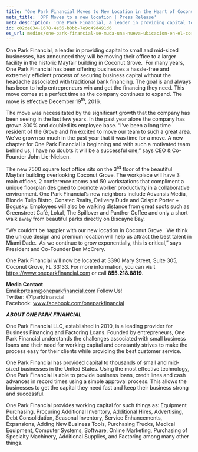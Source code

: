 ```yaml
---
title: 'One Park Financial Moves to New Location in the Heart of Coconut Grove'
meta_title: 'OPF Moves to a new location | Press Release'
meta_description: 'One Park Financial, a leader in providing capital to small and mid-sized businesses, has announced they will be moving their office to a larger facility in the historic Mayfair building in Coconut Grove.'
id: c02de834-1678-4e56-b3bb-7e9c49d491d6
es_url: medios/one-park-financial-se-muda-una-nueva-ubicacion-en-el-corazon-de-coconut-grove
---
```

One Park Financial, a leader in providing capital to small and mid-sized businesses, has announced they will be moving their office to a larger facility in the historic Mayfair building in Coconut Grove.  For many years, One Park Financial has been offering businesses a hassle-free and extremely efficient process of securing business capital without the headache associated with traditional bank financing. The goal is and always has been to help entrepreneurs win and get the financing they need. This move comes at a perfect time as the company continues to expand. The move is effective December 19<sup>th</sup>, 2016.

The move was necessitated by the significant growth that the company has been seeing in the last few years. In the past year alone the company has grown 300% and doubled its employee base. “I’ve been a long time resident of the Grove and I’m excited to move our team to such a great area. We’ve grown so much in the past year that it was time for a move. A new chapter for One Park Financial is beginning and with such a motivated team behind us, I have no doubts it will be a successful one,” says CEO &amp; Co-Founder John Lie-Nielsen.

The new 7500 square foot office sits on the 3<sup>rd</sup> floor of the beautiful Mayfair building overlooking Coconut Grove. The workplace will have 3 main offices, 2 conference rooms and 50 workstations that compliment a unique floorplan designed to promote worker productivity in a collaborative environment. One Park Financial’s new neighbors include Advansis Media, Blonde Tulip Bistro, Constec Realty, Delivery Dude and Crispin Porter + Bogusky. Employees will also be walking distance from great spots such as Greenstreet Café, Lokal, The Spillover and Panther Coffee and only a short walk away from beautiful parks directly on Biscayne Bay.

“We couldn’t be happier with our new location in Coconut Grove.  We think the unique design and premium location will help us attract the best talent in Miami Dade.  As we continue to grow exponentially, this is critical,” says President and Co-Founder Ben McCrery.

One Park Financial will now be located at 3390 Mary Street, Suite 305, Coconut Grove, FL 33133. For more information, you can visit <a href="https://www.oneparkfinancial.com/">https://www.oneparkfinancial.com</a> or call **855.218.8819**.

**Media Contact**
<br/>
Email:prteam@oneparkfinancial.com 
Follow Us!<br>
Twitter: @1parkfinancial <br>
Facebook: <a href="http://www.facebook.com/oneparkfinancial">www.facebook.com/oneparkfinancial</a>

<strong><em>ABOUT ONE PARK FINANCIAL </em></strong>

One Park Financial LLC, established in 2010, is a leading provider for Business Financing and Factoring Loans. Founded by entrepreneurs, One Park Financial 
understands the challenges associated with small business loans and their need for working capital and constantly strives to make the process easy for their clients while providing the best customer service.

One Park Financial has provided capital to thousands of small and mid-sized businesses in the United States. Using the most effective technology, One Park Financial is able to provide business loans, credit lines and cash advances in record times using a simple approval process. This allows the businesses to get the capital they need fast and keep their business strong and successful.

One Park Financial provides working capital for such things as: Equipment Purchasing, Procuring Additional Inventory, Additional Hires, Advertising, Debt Consolidation, Seasonal Inventory, Service Enhancements, Expansions, Adding New Business Tools, Purchasing Trucks, Medical Equipment, Computer Systems, Software, Online Marketing, Purchasing of Specialty Machinery, Additional Supplies, and Factoring among many other things.